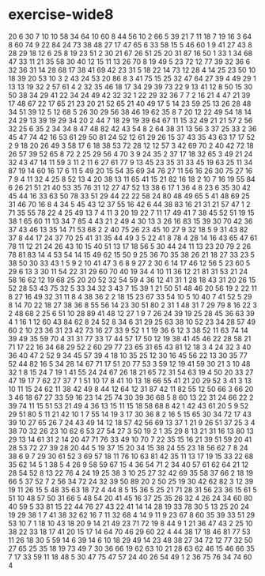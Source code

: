 # exercise-wide8
20
6
30
7
10
10
58
34
64
10
60
8
44
56
10
2
66
5
39
21
7
11
18
7
19
16
3
64
8
60
74
9
22
84
24
73
38
48
27
17
47
65
6
33
58
15
5
46
60
1
9
41
27
43
8
28
29
18
12
6
25
8
19
23
51
2
30
21
67
26
51
25
20
31
87
16
50
1
33
1
34
68
47
33
11
21
35
58
30
40
12
15
11
13
26
70
8
19
49
5
23
72
12
77
39
32
36
6
32
36
31
14
28
68
17
38
41
69
42
23
31
5
18
22
14
73
12
28
4
14
25
23
50
10
18
39
20
53
10
3
2
43
24
53
20
86
8
3
41
75
15
25
32
47
64
27
39
4
49
29
1
13
13
19
32
2
57
61
4
2
32
35
46
18
17
34
29
39
73
22
9
13
41
12
8
50
15
30
50
38
34
29
41
22
34
24
49
42
32
32
1
22
29
32
36
7
7
2
16
21
4
47
21
39
17
48
67
22
17
65
21
23
20
21
52
65
21
40
49
17
5
14
23
59
25
13
26
28
48
34
51
39
12
5
12
68
5
26
30
29
56
38
46
19
62
35
8
7
20
12
22
49
54
18
14
24
29
13
39
19
29
34
20
2
44
7
18
29
19
39
64
67
11
15
32
49
21
21
57
2
56
32
25
6
35
2
34
34
8
47
48
82
42
43
54
8
2
64
38
31
13
56
3
37
25
33
2
36
45
47
74
42
16
53
61
29
50
81
24
52
12
61
29
26
15
37
43
35
43
63
17
17
52
2
9
18
20
26
49
3
58
17
6
18
38
53
72
28
12
12
57
3
42
69
70
2
40
42
72
18
26
57
39
52
65
8
72
2
25
29
56
4
70
3
9
24
35
2
37
17
18
32
65
3
49
21
24
32
43
47
14
11
59
3
11
2
11
6
27
61
77
9
13
45
23
35
31
33
45
19
63
25
11
34
87
19
14
60
16
17
6
11
5
49
20
15
54
35
69
34
76
27
11
56
16
26
30
75
27
16
7
9
4
11
32
4
25
8
52
13
4
20
38
13
11
65
41
15
21
82
16
18
2
10
7
16
19
55
84
6
26
21
51
21
40
53
35
76
31
12
27
47
52
13
38
6
17
1
36
4
8
23
6
35
30
42
45
44
16
33
63
50
78
33
51
29
44
22
22
58
24
80
48
49
65
5
41
48
69
25
31
46
70
16
8
4
34
5
45
43
12
37
55
16
42
6
44
38
83
16
21
31
21
57
47
1
2
71
35
55
78
22
4
25
49
13
7
4
11
3
20
19
22
7
11
17
49
41
7
38
45
52
51
19
15
38
1
65
60
11
13
34
7
85
4
43
21
2
49
4
30
13
3
26
16
83
15
39
30
70
42
36
37
43
46
13
35
14
71
53
68
2
2
40
75
26
23
45
10
27
9
32
18
5
9
31
43
82
37
8
44
17
24
37
70
25
41
31
35
44
49
3
5
22
41
8
78
4
28
14
16
43
65
47
61
78
11
12
21
24
26
43
10
15
40
51
13
17
18
56
5
30
44
24
11
13
23
20
79
2
26
78
81
83
14
4
53
54
14
15
49
62
15
50
9
25
36
70
35
38
26
21
18
27
33
23
5
38
50
30
33
43
1
5
9
2
10
41
47
3
6
8
9
27
2
30
6
14
17
46
12
56
5
23
60
5
29
6
13
3
30
11
54
22
31
29
60
70
40
19
34
4
10
11
36
12
21
81
31
53
21
24
58
16
62
12
19
68
25
20
20
52
32
54
59
4
36
12
41
31
1
28
18
43
31
20
26
15
52
28
53
43
75
32
5
33
34
32
3
43
7
15
39
1
21
50
51
48
46
20
56
19
2
22
11
8
27
16
49
32
31
11
8
4
38
36
2
2
18
15
23
67
33
54
10
5
10
40
7
41
52
5
29
8
14
70
22
18
27
38
36
8
55
56
14
23
30
51
80
2
31
1
48
31
7
29
79
8
16
22
3
2
48
68
2
25
6
51
10
28
89
41
48
12
27
1
9
7
26
24
39
19
25
28
45
36
63
39
4
1
16
1
12
60
43
84
62
8
24
52
8
34
6
31
29
25
63
38
10
52
23
34
28
57
49
60
2
10
23
36
31
23
42
73
16
27
33
9
52
1
1
19
36
6
12
3
38
52
11
63
74
14
39
49
35
59
70
4
31
31
77
33
17
44
57
17
50
12
19
38
41
45
46
22
28
58
21
71
17
22
16
34
68
29
52
2
60
29
77
23
65
31
65
43
81
12
18
3
4
24
32
3
40
36
40
47
2
52
9
34
45
57
39
4
18
10
35
25
12
30
16
45
56
22
13
30
35
77
52
44
82
16
5
34
28
14
67
71
17
51
20
77
53
3
59
12
19
41
59
30
21
3
10
48
32
1
8
15
24
7
19
1
41
55
24
24
67
26
18
21
65
72
31
54
63
19
4
50
20
33
27
47
19
17
7
62
27
37
7
1
51
10
17
8
41
10
13
18
66
55
41
21
20
29
52
3
41
3
13
10
11
15
24
62
11
38
42
49
8
44
12
64
12
31
87
42
11
82
55
12
50
66
3
66
20
3
46
18
67
27
33
59
16
23
14
25
74
30
39
36
68
5
8
60
13
22
31
24
66
22
2
39
74
11
15
51
53
21
49
4
36
13
15
11
15
18
58
68
8
42
1
42
43
61
20
5
9
52
29
51
80
5
11
21
42
10
1
7
55
14
19
3
17
30
36
8
2
16
5
15
65
30
34
72
17
43
39
10
27
65
26
7
24
43
49
14
12
18
57
42
56
69
13
37
1
21
9
26
51
37
25
3
4
38
70
32
26
23
10
62
6
53
27
54
27
3
50
19
2
1
35
29
8
13
21
31
16
13
80
13
29
13
14
61
31
2
14
20
47
71
76
33
49
10
70
7
22
35
15
16
21
39
51
59
20
41
28
53
72
27
39
28
20
44
5
19
37
15
20
34
15
38
24
55
23
18
56
62
7
8
24
38
6
9
7
29
30
61
52
3
69
57
18
11
76
10
63
81
42
35
11
13
17
19
15
33
22
68
35
62
14
5
1
38
5
4
26
9
58
59
67
15
4
36
54
71
2
34
40
57
61
62
64
21
12
28
54
52
8
13
22
76
4
24
19
25
38
3
10
25
27
32
42
69
35
58
37
66
2
18
19
66
5
37
52
7
2
56
34
72
24
32
39
50
89
20
2
50
25
19
30
42
62
82
3
12
39
19
11
26
15
5
48
35
63
18
72
4
44
8
5
15
36
5
25
21
71
28
31
56
23
36
15
61
5
51
10
48
57
50
31
66
5
48
54
20
41
45
16
37
25
35
26
32
4
26
24
34
60
80
40
59
5
33
81
15
22
44
76
27
43
22
41
14
14
28
19
33
78
30
5
13
25
20
24
19
29
38
1
7
41
38
32
62
16
7
11
32
68
4
14
9
11
9
23
67
8
60
35
39
33
51
29
53
10
7
1
18
10
43
18
20
9
14
21
49
23
71
72
19
8
44
9
1
21
36
47
43
2
25
10
38
22
33
18
17
41
20
15
17
14
64
70
46
29
60
22
4
44
38
17
18
46
81
77
53
11
26
18
30
5
59
14
6
39
14
6
10
18
29
49
14
23
48
38
27
34
72
12
77
32
50
27
65
25
35
18
19
73
49
7
30
36
66
19
62
63
10
21
28
63
62
46
15
46
66
35
7
17
33
59
11
18
48
5
30
47
75
47
57
24
40
26
54
49
1
2
36
75
76
34
74
60
4
